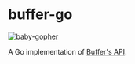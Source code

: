 # buffer-go

[![baby-gopher](https://raw.github.com/drnic/babygopher-site/gh-pages/images/babygopher-badge.png)](http://www.babygopher.org)

A Go implementation of [Buffer's API](https://bufferapp.com/developers/api).
